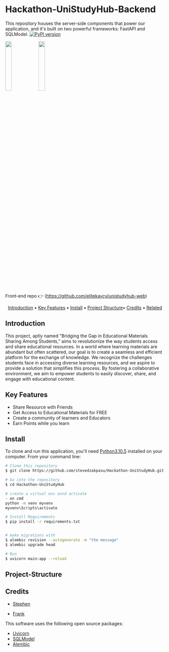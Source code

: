 # Hackathon-UniStudyHub-Backend


This repository houses the server-side components that power our application, and it's built on two powerful frameworks: FastAPI and SQLModel. 
[![PyPI version](https://badge.fury.io/py/fastapi.svg)](https://badge.fury.io/py/fastapi)

<a href="https://fastapi.tiangolo.com" target="_blank"><img src="https://fastapi.tiangolo.com/img/logo-margin/logo-teal.png" style="width: 20%;"></a>
<a href="https://sqlmodel.tiangolo.com"><img src="https://sqlmodel.tiangolo.com/img/logo-margin/logo-margin-vector.svg" style="width: 20%;"></a>

Front-end repo :point_right: (https://github.com/elitekaycy/unistudyhub-web)

<p align="center">
  <a href="#Introduction">Introduction</a> ▪️
  <a href="#key-features">Key Features</a> ▪️
  <a href="#Install">Install</a> ▪️
  <a href="#Project-Structure">Project Structure</a>▪️
  <a href="#credits">Credits</a> ▪️
  <a href="#related">Related</a>
</p>

## Introduction
This project, aptly named "Bridging the Gap in Educational Materials Sharing Among Students," aims to revolutionize the way students access and share educational resources. In a world where learning materials are abundant but often scattered, our goal is to create a seamless and efficient platform for the exchange of knowledge.
We recognize the challenges students face in accessing diverse learning resources, and we aspire to provide a solution that simplifies this process. By fostering a collaborative environment, we aim to empower students to easily discover, share, and engage with educational content.

## Key Features

* Share Resource with Friends
* Get Access to Educational Materials for FREE
* Create a community of learners and Educators
* Earn Points while you learn


## Install

To clone and run this application, you'll need [Python3.10.5](https://www.python.org/downloads/release/python-3105/) installed on your computer. From your command line:

```bash
# Clone this repository
$ git clone https://github.com/stevedzakpasu/Hackathon-UniStudyHub.git

# Go into the repository
$ cd Hackathon-UniStudyHub

# create a virtual env annd activate
- on cmd
python -m venv myvenv
myvenv\Scripts\activate

# Install Requirements
$ pip install -r requirements.txt


# make migrations with
$ alembic revision --autogenerate -m "the message"
$ alembic upgrade head

# Run 
$ uvicorn main:app --reload

```


## Project-Structure

## Credits

- [Stephen](https://github.com/stevedzakpasu)

- [Frank](https://github.com/dacostafrankaboagye)



This software uses the following open source packages:

- [Uvicorn](https://www.uvicorn.org/)
- [SQLModel](https://sqlmodel.tiangolo.com/)
- [Alembic](https://alembic.sqlalchemy.org/en/latest/)



